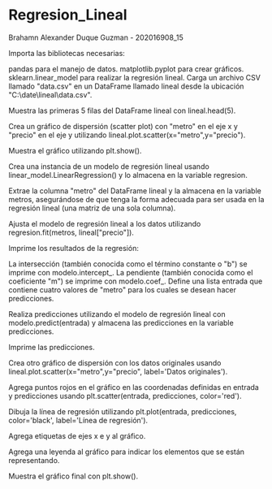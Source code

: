# Regresion_Lineal
Brahamn Alexander Duque Guzman - 202016908_15

Importa las bibliotecas necesarias:

pandas para el manejo de datos.
matplotlib.pyplot para crear gráficos.
sklearn.linear_model para realizar la regresión lineal.
Carga un archivo CSV llamado "data.csv" en un DataFrame llamado lineal desde la ubicación "C:\date\lineal\data.csv".

Muestra las primeras 5 filas del DataFrame lineal con lineal.head(5).

Crea un gráfico de dispersión (scatter plot) con "metro" en el eje x y "precio" en el eje y utilizando lineal.plot.scatter(x="metro",y="precio").

Muestra el gráfico utilizando plt.show().

Crea una instancia de un modelo de regresión lineal usando linear_model.LinearRegression() y lo almacena en la variable regresion.

Extrae la columna "metro" del DataFrame lineal y la almacena en la variable metros, asegurándose de que tenga la forma adecuada para ser usada en la regresión lineal (una matriz de una sola columna).

Ajusta el modelo de regresión lineal a los datos utilizando regresion.fit(metros, lineal["precio"]).

Imprime los resultados de la regresión:

La intersección (también conocida como el término constante o "b") se imprime con modelo.intercept_.
La pendiente (también conocida como el coeficiente "m") se imprime con modelo.coef_.
Define una lista entrada que contiene cuatro valores de "metro" para los cuales se desean hacer predicciones.

Realiza predicciones utilizando el modelo de regresión lineal con modelo.predict(entrada) y almacena las predicciones en la variable predicciones.

Imprime las predicciones.

Crea otro gráfico de dispersión con los datos originales usando lineal.plot.scatter(x="metro",y="precio", label='Datos originales').

Agrega puntos rojos en el gráfico en las coordenadas definidas en entrada y predicciones usando plt.scatter(entrada, predicciones, color='red').

Dibuja la línea de regresión utilizando plt.plot(entrada, predicciones, color='black', label='Línea de regresión').

Agrega etiquetas de ejes x e y al gráfico.

Agrega una leyenda al gráfico para indicar los elementos que se están representando.

Muestra el gráfico final con plt.show().
